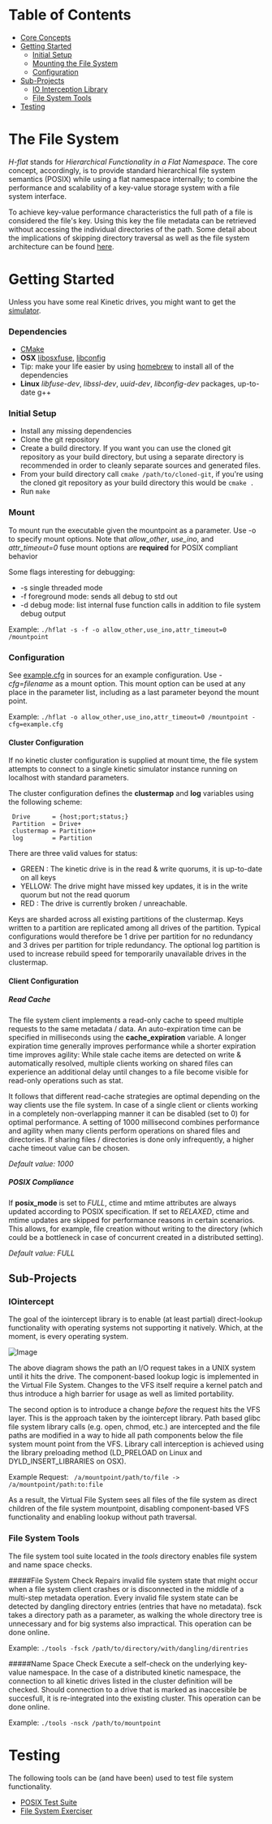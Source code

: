 # Table of Contents
  * [Core Concepts](#the-file-system)
  * [Getting Started](#getting-started)
    * [Initial Setup](#initial-setup)
    * [Mounting the File System](#mount)
    * [Configuration](#configuration)
  * [Sub-Projects](#sub-projects)  
    * [IO Interception Library](#iointercept)
    * [File System Tools](#file-system-tools)
  * [Testing](#testing)

# The File System 
*H-flat* stands for *Hierarchical Functionality in a Flat Namespace*. The core concept, accordingly, is to provide standard hierarchical file system semantics (POSIX) while using a flat namespace internally; to combine the performance and scalability of a key-value storage system with a file system interface. 

To achieve key-value performance characteristics the full path of a file is considered the file's key. Using this key the file metadata can be retrieved without accessing the individual directories of the path. Some detail about the implications of skipping directory traversal as well as the file system architecture can be found [here](README_ARCH.md).


# Getting Started
Unless you have some real Kinetic drives, you might want to get the [simulator](https://github.com/Seagate/kinetic-java). 
### Dependencies
+ [CMake](http://www.cmake.org) 
+ **OSX** [libosxfuse](http://osxfuse.github.io), [libconfig](http://www.hyperrealm.com/libconfig/)
 + Tip: make your life easier by using [homebrew](http://brew.sh) to install all of the dependencies 
+ **Linux** *libfuse-dev*, *libssl-dev*, *uuid-dev*, *libconfig-dev* packages, up-to-date g++

### Initial Setup
+ Install any missing dependencies
+ Clone the git repository 
+ Create a build directory. If you want you can use the cloned git repository as your build directory, but using a separate directory is recommended in order to cleanly separate sources and generated files. 
+ From your build directory call `cmake /path/to/cloned-git`, if you're using the cloned git repository as your build directory this would be `cmake .` 
+ Run `make`

### Mount
To mount run the executable given the mountpoint as a parameter. Use -o to specify mount options. Note that *allow_other*, *use_ino*, and *attr_timeout=0* fuse mount options are **required** for POSIX compliant behavior

Some flags interesting for debugging: 
+ -s single threaded mode
+ -f foreground mode: sends all debug to std out 
+ -d debug mode: list internal fuse function calls in addition to file system debug output

Example: `./hflat -s -f -o allow_other,use_ino,attr_timeout=0 /mountpoint` 


### Configuration

See [example.cfg](example.cfg) in sources for an example configuration. Use *-cfg=filename* as a mount option. This mount option can be used at any place in the parameter list, including as a last parameter beyond the mount point. 

Example: `./hflat -o allow_other,use_ino,attr_timeout=0 /mountpoint -cfg=example.cfg` 

#### Cluster Configuration
If no kinetic cluster configuration is supplied at mount time, the file system attempts to connect to a single kinetic simulator instance running on localhost with standard parameters. 

The cluster configuration defines the **clustermap** and **log** variables using the following scheme:

     Drive      = {host;port;status;}
     Partition  = Drive+
     clustermap = Partition+
     log        = Partition 
     
There are three valid values for status: 
+ GREEN : The kinetic drive is in the read & write quorums, it is up-to-date on all keys
+ YELLOW: The drive might have missed key updates, it is in the write quorum but not the read quorum
+ RED   : The drive is currently broken / unreachable. 

Keys are sharded across all existing partitions of the clustermap. Keys written to a partition are replicated among all drives of the partition. Typical configurations would therefore be 1 drive per partition for no redundancy and 3 drives per partition for triple redundancy. The optional log partition is used to increase rebuild speed for temporarily unavailable drives in the clustermap. 

#### Client Configuration
##### Read Cache
The file system client implements a read-only cache to speed multiple requests to the same metadata / data. An auto-expiration time can be specified in milliseconds using the **cache_expiration** variable. A longer expiration time generally improves performance while a shorter expiration time improves agility: While stale cache items are detected on write & automatically resolved, multiple clients working on shared files can experience an additional delay until changes to a file become visible for read-only operations such as stat.

It follows that different read-cache strategies are optimal depending on the way clients use the file system. In case of a single client or clients working in a completely non-overlapping manner it can be disabled (set to 0) for optimal performance. A setting of 1000 millisecond combines performance and agility when many clients perform operations on shared files and directories. If sharing files / directories is done only infrequently, a higher cache timeout value can be chosen. 

*Default value: 1000* 

##### POSIX Compliance
If **posix_mode** is set to *FULL*, ctime and mtime attributes are always updated according to POSIX specification. If set to *RELAXED*, ctime and mtime updates are skipped for performance reasons in certain scenarios. This allows, for example, file creation without writing to the directory (which could be a bottleneck in case of concurrent created in a distributed setting). 

*Default value: FULL*



## Sub-Projects
### IOintercept 
The goal of the iointercept library is to enable (at least partial) direct-lookup functionality with operating systems not supporting it natively. Which, at the moment, is every operating system.

![Image](../../wiki/iopath.png?raw=true)

The above diagram shows the path an I/O request takes in a UNIX system until it hits the drive. The component-based lookup logic is implemented in the Virtual File System. Changes to the VFS itself require a kernel patch and thus introduce a high barrier for usage as well as limited portability. 

The second option is to introduce a change *before* the request hits the VFS layer. This is the approach taken by the iointercept library. Path based glibc file system library calls (e.g. open, chmod, etc.) are intercepted and the file paths are modified in a way to hide all path components below the file system mount point from the VFS. Library call interception is achieved using the library preloading method (LD_PRELOAD on Linux and DYLD_INSERT_LIBRARIES on OSX). 

Example Request: ` /a/mountpoint/path/to/file -> /a/mountpoint/path:to:file`

As a result, the Virtual File System sees all files of the file system as direct children of the file system mountpoint, disabling component-based VFS functionality and enabling lookup without path traversal. 


### File System Tools
The file system tool suite located in the *tools* directory enables file system and name space checks. 

#####File System Check 
Repairs invalid file system state that might occur when a file system client crashes or is disconnected in the middle of a multi-step metadata operation. Every invalid file system state can be detected by dangling directory entries (entries that have no metadata). fsck takes a directory path as a parameter, as walking the whole directory tree is unnecessary and for big systems also impractical. This operation can be done online. 

Example: `./tools -fsck /path/to/directory/with/dangling/direntries` 

#####Name Space Check 
Execute a self-check on the underlying key-value namespace. In the case of a distributed kinetic namespace, the connection to all kinetic drives listed in the cluster definition will be checked. Should connection to a drive that is marked as inaccesible be succesfull, it is re-integrated into the existing cluster. This operation can be done online. 

Example: `./tools -nsck /path/to/mountpoint` 


# Testing
The following tools can be (and have been) used to test file system functionality. 
+ [POSIX Test Suite](http://www.tuxera.com/community/posix-test-suite/)
+ [File System Exerciser](http://codemonkey.org.uk/projects/fsx/)

